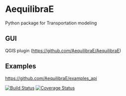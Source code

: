 # AequilibraE
Python package for Transportation modeling

## GUI
QGIS plugin (https://github.com/AequilibraE/AequilibraE)

## Examples
https://github.com/AequilibraE/examples_api

[![Build Status](https://travis-ci.org/AequilibraE/pyquilibrae.svg?branch=master)](https://travis-ci.org/AequilibraE/pyquilibrae)
[![Coverage Status](https://coveralls.io/repos/github/AequilibraE/pyquilibrae/badge.svg?branch=master)](https://coveralls.io/github/AequilibraE/pyquilibrae?branch=master)
